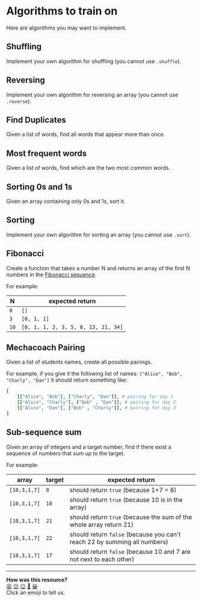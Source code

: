 # Algorithms to train on

Here are algorithms you may want to implement.

## Shuffling
Implement your own algorithm for shuffling (you cannot use `.shuffle`).

## Reversing
Implement your own algorithm for reversing an array (you cannot use `.reverse`).

## Find Duplicates
Given a list of words, find all words that appear more than once.

## Most frequent words
Given a list of words, find which are the two most common words.

## Sorting 0s and 1s
Given an array containing only 0s and 1s, sort it.

## Sorting
Implement your own algorithm for sorting an array (you cannot use `.sort`).

## Fibonacci
Create a function that takes a number N and returns an array of the first N numbers in the [Fibonacci sequence](https://www.mathsisfun.com/numbers/fibonacci-sequence.html).

For example:

| N | expected return |
|-------|--------|
|`0`| `[]`|
|`3`|`[0, 1, 1]`|
|`10`|`[0, 1, 1, 2, 3, 5, 8, 13, 21, 34]`|

## Mechacoach Pairing
Given a list of students names, create all possible pairings.

For example, if you give it the following list of names: `["Alice", "Bob", "Charly", "Dan"]` it should return something like:

```rb
[
    [["Alice", "Bob"], ["Charly", "Dan"]], # pairing for day 1
    [["Alice", "Charly"], ["Bob" , "Dan"]], # pairing for day 2
    [["Alice", "Dan"], ["Bob" , "Charly"]], # pairing for day 3
]
```

## Sub-sequence sum
Given an array of integers and a target number, find if there exist a sequence of numbers that sum up to the target.

For example:

| array | target | expected return |
|-------|--------|--------------|
|`[10,3,1,7]`|`8`| should return `true` (because 1+7 = 8) |
|`[10,3,1,7]`|`10`| should return `true` (because 10 is in the array) |
|`[10,3,1,7]`|`21`| should return `true` (because the sum of the whole array return 21) |
|`[10,3,1,7]`|`22`| should return `false` (because you can't reach 22 by summing all numbers) |
|`[10,3,1,7]`|`17`| should return `false` (because 10 and 7 are not next to each other) |

<!-- BEGIN GENERATED SECTION DO NOT EDIT -->

---

**How was this resource?**  
[😫](https://airtable.com/shrUJ3t7KLMqVRFKR?prefill_Repository=course&prefill_File=algorithmic_complexity/exercises.md&prefill_Sentiment=😫) [😕](https://airtable.com/shrUJ3t7KLMqVRFKR?prefill_Repository=course&prefill_File=algorithmic_complexity/exercises.md&prefill_Sentiment=😕) [😐](https://airtable.com/shrUJ3t7KLMqVRFKR?prefill_Repository=course&prefill_File=algorithmic_complexity/exercises.md&prefill_Sentiment=😐) [🙂](https://airtable.com/shrUJ3t7KLMqVRFKR?prefill_Repository=course&prefill_File=algorithmic_complexity/exercises.md&prefill_Sentiment=🙂) [😀](https://airtable.com/shrUJ3t7KLMqVRFKR?prefill_Repository=course&prefill_File=algorithmic_complexity/exercises.md&prefill_Sentiment=😀)  
Click an emoji to tell us.

<!-- END GENERATED SECTION DO NOT EDIT -->
